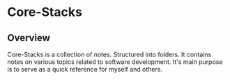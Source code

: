 # Core-Stacks
## Overview
Core-Stacks is a collection of notes. Structured into folders. 
It contains notes on various topics related to software development.
It's main purpose is to serve as a quick reference for myself and others.